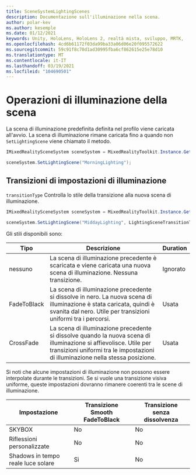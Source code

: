```yaml
---
title: SceneSystemLightingScenes
description: Documentazione sull'illuminazione nella scena.
author: polar-kev
ms.author: kesemple
ms.date: 01/12/2021
keywords: Unity, HoloLens, HoloLens 2, realtà mista, sviluppo, MRTK,
ms.openlocfilehash: 4cd6b61172f03da99ba33a06d06e20f095572622
ms.sourcegitcommit: 59c91f8c70d1ad30995fba6cf862615e25e78d10
ms.translationtype: MT
ms.contentlocale: it-IT
ms.lasthandoff: 03/19/2021
ms.locfileid: "104690501"
---
```

# <a name="lighting-scene-operations"></a>Operazioni di illuminazione della scena

La scena di illuminazione predefinita definita nel profilo viene caricata all'avvio. La scena di illuminazione rimane caricata fino a quando non `SetLightingScene` viene chiamato il metodo.

```c#
IMixedRealitySceneSystem sceneSystem = MixedRealityToolkit.Instance.GetService<IMixedRealitySceneSystem>();

sceneSystem.SetLightingScene("MorningLighting");
```

## <a name="lighting-setting-transitions"></a>Transizioni di impostazioni di illuminazione

`transitionType` Controlla lo stile della transizione alla nuova scena di illuminazione.

```c#
IMixedRealitySceneSystem sceneSystem = MixedRealityToolkit.Instance.GetService<IMixedRealitySceneSystem>();

sceneSystem.SetLightingScene("MiddayLighting", LightingSceneTransitionType.CrossFade);
```

Gli stili disponibili sono:

Tipo | Descrizione | Duration
--- | --- | ---
nessuno | La scena di illuminazione precedente è scaricata e viene caricata una nuova scena di illuminazione. Nessuna transizione. | Ignorato
FadeToBlack | La scena di illuminazione precedente si dissolve in nero. La nuova scena di illuminazione è stata caricata, quindi è svanita dal nero. Utile per transizioni uniformi tra i percorsi. | Usata
CrossFade | La scena di illuminazione precedente si dissolve quando la nuova scena di illuminazione si affievolisce. Utile per transizioni uniformi tra le impostazioni di illuminazione nella stessa posizione. | Usata

Si noti che alcune impostazioni di illuminazione non possono essere interpolate durante le transizioni. Se si vuole una transizione visiva uniforme, queste impostazioni dovranno rimanere coerenti tra le scene di illuminazione.

Impostazione | Transizione Smooth FadeToBlack | Transizione senza dissolvenza
--- | --- | ---
SKYBOX | No | No
Riflessioni personalizzate | No | No
Shadows in tempo reale luce solare | Sì | No
